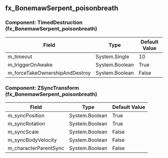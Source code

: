 ## fx_BonemawSerpent_poisonbreath

### Component: TimedDestruction (fx_BonemawSerpent_poisonbreath)

|Field|Type|Default Value|
|---|---|---|
|m_timeout|System.Single|10|
|m_triggerOnAwake|System.Boolean|True|
|m_forceTakeOwnershipAndDestroy|System.Boolean|False|

### Component: ZSyncTransform (fx_BonemawSerpent_poisonbreath)

|Field|Type|Default Value|
|---|---|---|
|m_syncPosition|System.Boolean|True|
|m_syncRotation|System.Boolean|True|
|m_syncScale|System.Boolean|False|
|m_syncBodyVelocity|System.Boolean|False|
|m_characterParentSync|System.Boolean|False|


